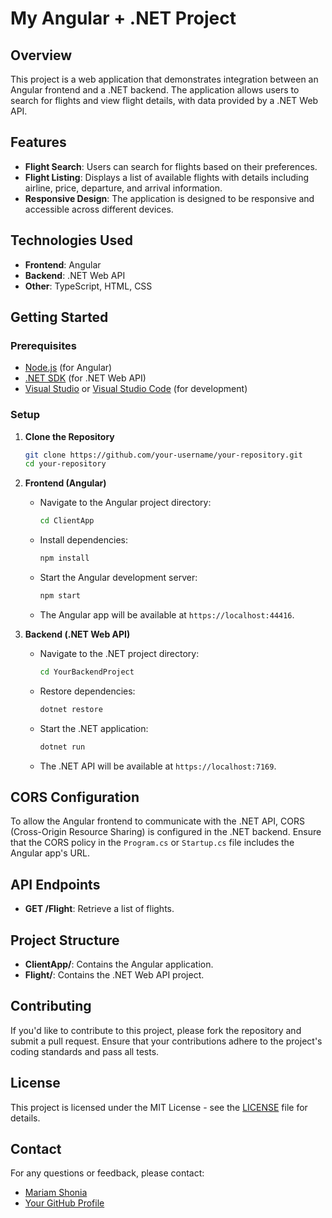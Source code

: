 # My Angular + .NET Project 

## Overview

This project is a web application that demonstrates integration between an Angular frontend and a .NET backend. The application allows users to search for flights and view flight details, with data provided by a .NET Web API.

## Features

- **Flight Search**: Users can search for flights based on their preferences.
- **Flight Listing**: Displays a list of available flights with details including airline, price, departure, and arrival information.
- **Responsive Design**: The application is designed to be responsive and accessible across different devices.

## Technologies Used

- **Frontend**: Angular
- **Backend**: .NET Web API
- **Other**: TypeScript, HTML, CSS

## Getting Started

### Prerequisites

- [Node.js](https://nodejs.org/) (for Angular)
- [.NET SDK](https://dotnet.microsoft.com/download) (for .NET Web API)
- [Visual Studio](https://visualstudio.microsoft.com/) or [Visual Studio Code](https://code.visualstudio.com/) (for development)

### Setup

1. **Clone the Repository**

   ```bash
   git clone https://github.com/your-username/your-repository.git
   cd your-repository
   ```

2. **Frontend (Angular)**

   - Navigate to the Angular project directory:

     ```bash
     cd ClientApp
     ```

   - Install dependencies:

     ```bash
     npm install
     ```

   - Start the Angular development server:

     ```bash
     npm start
     ```

   - The Angular app will be available at `https://localhost:44416`.

3. **Backend (.NET Web API)**

   - Navigate to the .NET project directory:

     ```bash
     cd YourBackendProject
     ```

   - Restore dependencies:

     ```bash
     dotnet restore
     ```

   - Start the .NET application:

     ```bash
     dotnet run
     ```

   - The .NET API will be available at `https://localhost:7169`.

## CORS Configuration

To allow the Angular frontend to communicate with the .NET API, CORS (Cross-Origin Resource Sharing) is configured in the .NET backend. Ensure that the CORS policy in the `Program.cs` or `Startup.cs` file includes the Angular app's URL.

## API Endpoints

- **GET /Flight**: Retrieve a list of flights.

## Project Structure

- **ClientApp/**: Contains the Angular application.
- **Flight/**: Contains the .NET Web API project.

## Contributing

If you'd like to contribute to this project, please fork the repository and submit a pull request. Ensure that your contributions adhere to the project's coding standards and pass all tests.

## License

This project is licensed under the MIT License - see the [LICENSE](LICENSE) file for details.

## Contact

For any questions or feedback, please contact:

- [Mariam Shonia](mshonia18@gmail.com)
- [Your GitHub Profile](https://github.com/MariamSh03)

